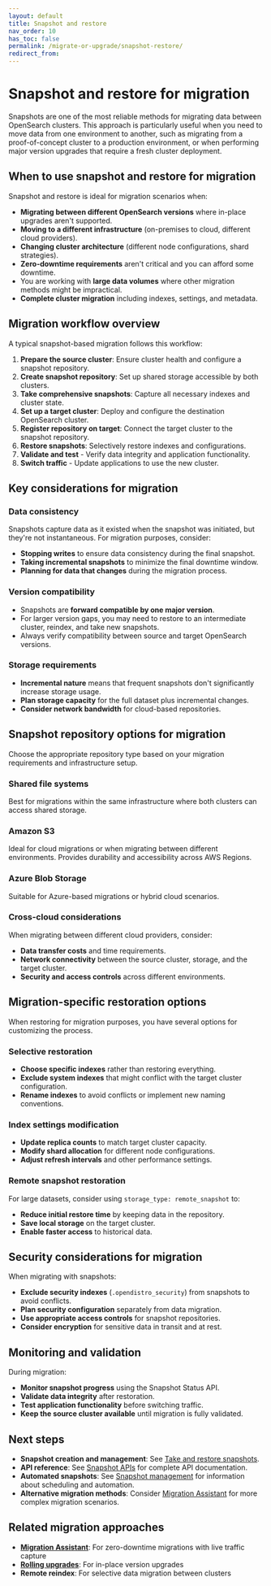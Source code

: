 ```yaml
---
layout: default
title: Snapshot and restore
nav_order: 10
has_toc: false
permalink: /migrate-or-upgrade/snapshot-restore/
redirect_from: 
---
```


# Snapshot and restore for migration

Snapshots are one of the most reliable methods for migrating data between OpenSearch clusters. This approach is particularly useful when you need to move data from one environment to another, such as migrating from a proof-of-concept cluster to a production environment, or when performing major version upgrades that require a fresh cluster deployment.

## When to use snapshot and restore for migration

Snapshot and restore is ideal for migration scenarios when:

- **Migrating between different OpenSearch versions** where in-place upgrades aren't supported.
- **Moving to a different infrastructure** (on-premises to cloud, different cloud providers).
- **Changing cluster architecture** (different node configurations, shard strategies).
- **Zero-downtime requirements** aren't critical and you can afford some downtime.
- You are working with **large data volumes** where other migration methods might be impractical.
- **Complete cluster migration** including indexes, settings, and metadata.

## Migration workflow overview

A typical snapshot-based migration follows this workflow:

1. **Prepare the source cluster**: Ensure cluster health and configure a snapshot repository.
2. **Create snapshot repository**: Set up shared storage accessible by both clusters.
3. **Take comprehensive snapshots**: Capture all necessary indexes and cluster state.
4. **Set up a target cluster**: Deploy and configure the destination OpenSearch cluster.
5. **Register repository on target**: Connect the target cluster to the snapshot repository.
6. **Restore snapshots**: Selectively restore indexes and configurations.
7. **Validate and test** - Verify data integrity and application functionality.
8. **Switch traffic** - Update applications to use the new cluster.

## Key considerations for migration

### Data consistency
Snapshots capture data as it existed when the snapshot was initiated, but they're not instantaneous. For migration purposes, consider:
- **Stopping writes** to ensure data consistency during the final snapshot.
- **Taking incremental snapshots** to minimize the final downtime window.
- **Planning for data that changes** during the migration process.

### Version compatibility
- Snapshots are **forward compatible by one major version**.
- For larger version gaps, you may need to restore to an intermediate cluster, reindex, and take new snapshots.
- Always verify compatibility between source and target OpenSearch versions.

### Storage requirements
- **Incremental nature** means that frequent snapshots don't significantly increase storage usage.
- **Plan storage capacity** for the full dataset plus incremental changes.
- **Consider network bandwidth** for cloud-based repositories.

## Snapshot repository options for migration

Choose the appropriate repository type based on your migration requirements and infrastructure setup.

### Shared file systems
Best for migrations within the same infrastructure where both clusters can access shared storage.

### Amazon S3
Ideal for cloud migrations or when migrating between different environments. Provides durability and accessibility across AWS Regions.

### Azure Blob Storage
Suitable for Azure-based migrations or hybrid cloud scenarios.

### Cross-cloud considerations
When migrating between different cloud providers, consider:
- **Data transfer costs** and time requirements.
- **Network connectivity** between the source cluster, storage, and the target cluster.
- **Security and access controls** across different environments.

## Migration-specific restoration options

When restoring for migration purposes, you have several options for customizing the process.

### Selective restoration
- **Choose specific indexes** rather than restoring everything.
- **Exclude system indexes** that might conflict with the target cluster configuration.
- **Rename indexes** to avoid conflicts or implement new naming conventions.

### Index settings modification
- **Update replica counts** to match target cluster capacity.
- **Modify shard allocation** for different node configurations.
- **Adjust refresh intervals** and other performance settings.

### Remote snapshot restoration
For large datasets, consider using `storage_type: remote_snapshot` to:
- **Reduce initial restore time** by keeping data in the repository.
- **Save local storage** on the target cluster.
- **Enable faster access** to historical data.

## Security considerations for migration

When migrating with snapshots:

- **Exclude security indexes** (`.opendistro_security`) from snapshots to avoid conflicts.
- **Plan security configuration** separately from data migration.
- **Use appropriate access controls** for snapshot repositories.
- **Consider encryption** for sensitive data in transit and at rest.

## Monitoring and validation

During migration:

- **Monitor snapshot progress** using the Snapshot Status API.
- **Validate data integrity** after restoration.
- **Test application functionality** before switching traffic.
- **Keep the source cluster available** until migration is fully validated.

## Next steps

- **Snapshot creation and management**: See [Take and restore snapshots]({{site.url}}{{site.baseurl}}/tuning-your-cluster/availability-and-recovery/snapshots/snapshot-restore/).
- **API reference**: See [Snapshot APIs]({{site.url}}{{site.baseurl}}/api-reference/snapshots/index/) for complete API documentation.
- **Automated snapshots**: See [Snapshot management]({{site.url}}{{site.baseurl}}/tuning-your-cluster/availability-and-recovery/snapshots/snapshot-management/) for information about scheduling and automation.
- **Alternative migration methods**: Consider [Migration Assistant]({{site.url}}{{site.baseurl}}/migration-assistant/) for more complex migration scenarios.

## Related migration approaches

- **[Migration Assistant]({{site.url}}{{site.baseurl}}/migration-assistant/)**: For zero-downtime migrations with live traffic capture
- **[Rolling upgrades]({{site.url}}{{site.baseurl}}/migrate-or-upgrade/rolling-upgrade/)**: For in-place version upgrades
- **Remote reindex**: For selective data migration between clusters
